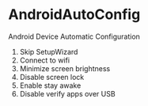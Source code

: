 # AndroidAutoConfig
Android Device Automatic Configuration
  1. Skip SetupWizard
  2. Connect to wifi
  3. Minimize screen brightness
  4. Disable screen lock
  5. Enable stay awake
  6. Disable verify apps over USB

